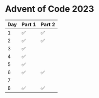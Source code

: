 # Advent of Code 2023

| Day | Part 1 | Part 2 |
| --- | ------ | ------ |
| 1   | ✅     | ✅     |
| 2   | ✅     | ✅     |
| 3   | ✅     |        |
| 4   | ✅     |        |
| 5   | ✅     |        |
| 6   | ✅     | ✅     |
| 7   |        |        |
| 8   | ✅     | ✅     |
